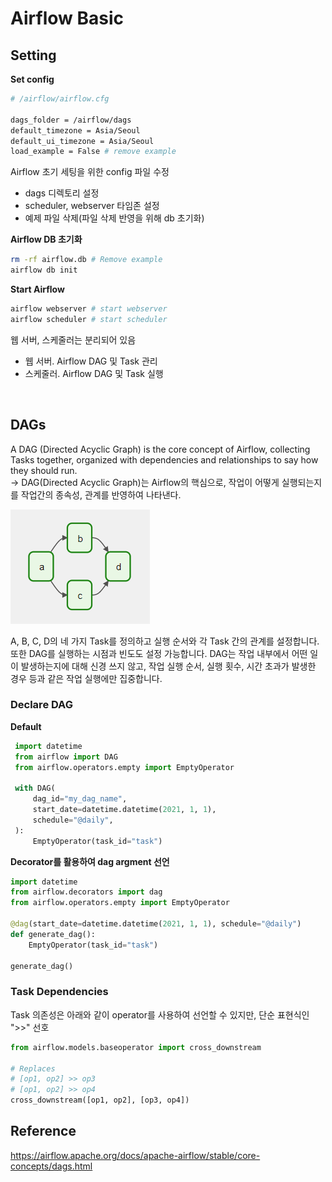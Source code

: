# Airflow Basic

## Setting
**Set config**
```bash
# /airflow/airflow.cfg

dags_folder = /airflow/dags 
default_timezone = Asia/Seoul 
default_ui_timezone = Asia/Seoul 
load_example = False # remove example
```
Airflow 초기 세팅을 위한 config 파일 수정
- dags 디렉토리 설정
- scheduler, webserver 타임존 설정
- 예제 파일 삭제(파일 삭제 반영을 위해 db 초기화)

**Airflow DB 초기화**
```zsh
rm -rf airflow.db # Remove example
airflow db init
```
**Start Airflow**
```zsh
airflow webserver # start webserver
airflow scheduler # start scheduler
```
웹 서버, 스케줄러는 분리되어 있음
- 웹 서버. Airflow DAG 및 Task 관리
- 스케줄러. Airflow DAG 및 Task 실행

<br>

## DAGs
A DAG (Directed Acyclic Graph) is the core concept of Airflow, collecting Tasks together, organized with dependencies and relationships to say how they should run.  
-> DAG(Directed Acyclic Graph)는 Airflow의 핵심으로, 작업이 어떻게 실행되는지를 작업간의 종속성, 관계를 반영하여 나타낸다.

<p align="left"><img src=https://raw.githubusercontent.com/hyeongyuu/TIL/main/images/airflow/airflow_dag.png></p>

A, B, C, D의 네 가지 Task를 정의하고 실행 순서와 각 Task 간의 관계를 설정합니다. 또한 DAG를 실행하는 시점과 빈도도 설정 가능합니다. DAG는 작업 내부에서 어떤 일이 발생하는지에 대해 신경 쓰지 않고, 작업 실행 순서, 실행 횟수, 시간 초과가 발생한 경우 등과 같은 작업 실행에만 집중합니다.

### Declare DAG
**Default**
```python
 import datetime
 from airflow import DAG
 from airflow.operators.empty import EmptyOperator

 with DAG(
     dag_id="my_dag_name",
     start_date=datetime.datetime(2021, 1, 1),
     schedule="@daily",
 ):
     EmptyOperator(task_id="task")
```
**Decorator를 활용하여 dag argment 선언**
```python
import datetime
from airflow.decorators import dag
from airflow.operators.empty import EmptyOperator

@dag(start_date=datetime.datetime(2021, 1, 1), schedule="@daily")
def generate_dag():
    EmptyOperator(task_id="task")

generate_dag()
```


### Task Dependencies
Task 의존성은 아래와 같이 operator를 사용하여 선언할 수 있지만, 단순 표현식인 ">>" 선호
```python
from airflow.models.baseoperator import cross_downstream

# Replaces
# [op1, op2] >> op3
# [op1, op2] >> op4
cross_downstream([op1, op2], [op3, op4])
```

## Reference
https://airflow.apache.org/docs/apache-airflow/stable/core-concepts/dags.html
